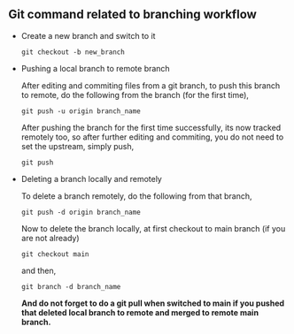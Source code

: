 ## Git command related to branching workflow

- Create a new branch and switch to it

  ```
  git checkout -b new_branch
  ```

- Pushing a local branch to remote branch

  After editing and commiting files from a git branch, to push this branch to remote, do the following from the branch (for the first time),

  ```
  git push -u origin branch_name
  ```
  
  After pushing the branch for the first time successfully, its now tracked remotely too, so after further editing and commiting, you do not need to set the upstream,
  simply push,
  
  ```
  git push
  ```

- Deleting a branch locally and remotely

  To delete a branch remotely, do the following from that branch,
  
  ```
  git push -d origin branch_name
  ```
  
  Now to delete the branch locally, at first checkout to main branch (if you are not already)
  
  ```
  git checkout main
  ```
  
  and then,
  
  ```
  git branch -d branch_name
  ```
  
  **And do not forget to do a git pull when switched to main if you pushed that deleted local branch to remote and merged to remote main branch.**
  

